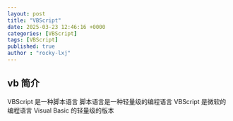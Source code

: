 ```yaml
---
layout: post
title: "VBScript"
date: 2025-03-23 12:46:16 +0000
categories: [VBScript]
tags: [VBScript]
published: true
author : "rocky-lxj"
---
```


## vb 简介
VBScript 是一种脚本语言
脚本语言是一种轻量级的编程语言
VBScript 是微软的编程语言 Visual Basic 的轻量级的版本
